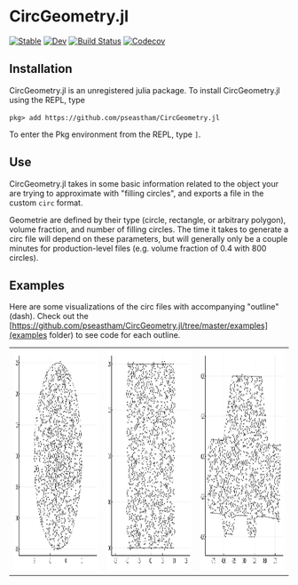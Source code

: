 # CircGeometry.jl

[![Stable](https://img.shields.io/badge/docs-stable-blue.svg)](https://pseastham.github.io/CircGeometry.jl/stable)
[![Dev](https://img.shields.io/badge/docs-dev-blue.svg)](https://pseastham.github.io/CircGeometry.jl/dev)
[![Build Status](https://travis-ci.com/pseastham/CircGeometry.jl.svg?branch=master)](https://travis-ci.com/pseastham/CircGeometry.jl)
[![Codecov](https://codecov.io/gh/pseastham/CircGeometry.jl/branch/master/graph/badge.svg)](https://codecov.io/gh/pseastham/CircGeometry.jl)


## Installation

CircGeometry.jl is an unregistered julia package.  To install CircGeometry.jl using the REPL, type

`pkg> add https://github.com/pseastham/CircGeometry.jl`

To enter the Pkg environment from the REPL, type `]`.

## Use

CircGeometry.jl takes in some basic information related to the object your are trying to approximate with "filling circles", and exports a file in the custom `circ` format. 

Geometrie are defined by their type (circle, rectangle, or arbitrary polygon), volume fraction, and number of filling circles. The time it takes to generate a circ file will depend on these parameters, but will generally only be a couple minutes for production-level files (e.g. volume fraction of 0.4 with 800 circles).

## Examples

Here are some visualizations of the circ files with accompanying "outline" (dash). Check out the [https://github.com/pseastham/CircGeometry.jl/tree/master/examples](examples folder) to see code for each outline.

<p align="center">
<table><tr>
<td><img src="README_figures/circle.svg" width="400" height="400" /></td>
<td><img src="README_figures/rectangle.svg" width="400" height="400" /></td>
<td><img src="README_figures/car.svg" width="400" height="400" /></td>
</tr></table>
</p>